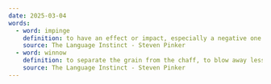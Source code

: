 ```yaml
---
date: 2025-03-04
words:
  - word: impinge
    definition: to have an effect or impact, especially a negative one
    source: The Language Instinct - Steven Pinker
  - word: winnow
    definition: to separate the grain from the chaff, to blow away less valuable things
    source: The Language Instinct - Steven Pinker
---
```

